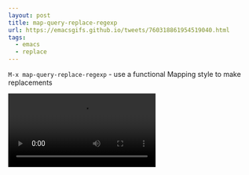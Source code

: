 ```yaml
---
layout: post
title: map-query-replace-regexp
url: https://emacsgifs.github.io/tweets/760318861954519040.html
tags:
  - emacs
  - replace
---
```


`M-x map-query-replace-regexp` - use a functional Mapping style to make replacements

<video controls autoplay>
  <source src="/public/videos/760318861954519040.mp4" type="video/mp4">
    Sorry your browser does not support the video tag, maybe time to upgrade?
</video>
